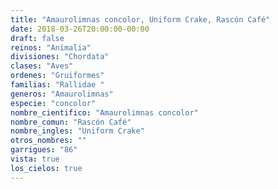 ```yaml
---
title: "Amaurolimnas concolor, Uniform Crake, Rascón Café"
date: 2018-03-26T20:00:00-00:00
draft: false
reinos: "Animalia"
divisiones: "Chordata"
clases: "Aves"
ordenes: "Gruiformes"
familias: "Rallidae "
generos: "Amaurolimnas"
especie: "concolor"
nombre_cientifico: "Amaurolimnas concolor"
nombre_comun: "Rascón Café"
nombre_ingles: "Uniform Crake"
otros_nombres: ""
garrigues: "86"
vista: true
los_cielos: true
---
```

